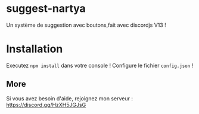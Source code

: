 # suggest-nartya
Un système de suggestion avec boutons,fait avec discordjs V13 !


# Installation
Executez `npm install` dans votre console !
Configure le fichier `config.json` !

## More
Si vous avez besoin d'aide, rejoignez mon serveur : https://discord.gg/HzXH5JGJsG
